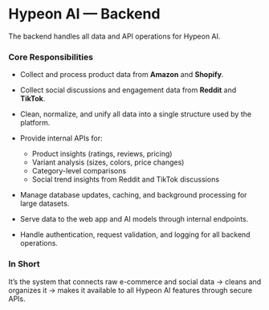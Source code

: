 # Hypeon AI — Backend

The backend handles all data and API operations for Hypeon AI.

### Core Responsibilities

* Collect and process product data from **Amazon** and **Shopify**.
* Collect social discussions and engagement data from **Reddit** and **TikTok**.
* Clean, normalize, and unify all data into a single structure used by the platform.
* Provide internal APIs for:

  * Product insights (ratings, reviews, pricing)
  * Variant analysis (sizes, colors, price changes)
  * Category-level comparisons
  * Social trend insights from Reddit and TikTok discussions
* Manage database updates, caching, and background processing for large datasets.
* Serve data to the web app and AI models through internal endpoints.
* Handle authentication, request validation, and logging for all backend operations.

### In Short

It’s the system that connects raw e-commerce and social data → cleans and organizes it → makes it available to all Hypeon AI features through secure APIs.

